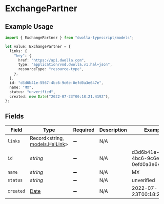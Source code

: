 # ExchangePartner

## Example Usage

```typescript
import { ExchangePartner } from "dwolla-typescript/models";

let value: ExchangePartner = {
  links: {
    "key": {
      href: "https://api.dwolla.com",
      type: "application/vnd.dwolla.v1.hal+json",
      resourceType: "resource-type",
    },
  },
  id: "d3d6b41e-5567-4bc6-9c6e-0efd0a3e647e",
  name: "MX",
  status: "unverified",
  created: new Date("2022-07-23T00:18:21.419Z"),
};
```

## Fields

| Field                                                                                         | Type                                                                                          | Required                                                                                      | Description                                                                                   | Example                                                                                       |
| --------------------------------------------------------------------------------------------- | --------------------------------------------------------------------------------------------- | --------------------------------------------------------------------------------------------- | --------------------------------------------------------------------------------------------- | --------------------------------------------------------------------------------------------- |
| `links`                                                                                       | Record<string, [models.HalLink](../models/hallink.md)>                                        | :heavy_minus_sign:                                                                            | N/A                                                                                           |                                                                                               |
| `id`                                                                                          | *string*                                                                                      | :heavy_minus_sign:                                                                            | N/A                                                                                           | d3d6b41e-5567-4bc6-9c6e-0efd0a3e647e                                                          |
| `name`                                                                                        | *string*                                                                                      | :heavy_minus_sign:                                                                            | N/A                                                                                           | MX                                                                                            |
| `status`                                                                                      | *string*                                                                                      | :heavy_minus_sign:                                                                            | N/A                                                                                           | unverified                                                                                    |
| `created`                                                                                     | [Date](https://developer.mozilla.org/en-US/docs/Web/JavaScript/Reference/Global_Objects/Date) | :heavy_minus_sign:                                                                            | N/A                                                                                           | 2022-07-23T00:18:21.419Z                                                                      |